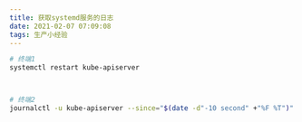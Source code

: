 ```yaml
---
title: 获取systemd服务的日志
date: 2021-02-07 07:09:08
tags: 生产小经验
---
```










```bash
# 终端1
systemctl restart kube-apiserver



# 终端2
journalctl -u kube-apiserver --since="$(date -d"-10 second" +"%F %T")"
```


